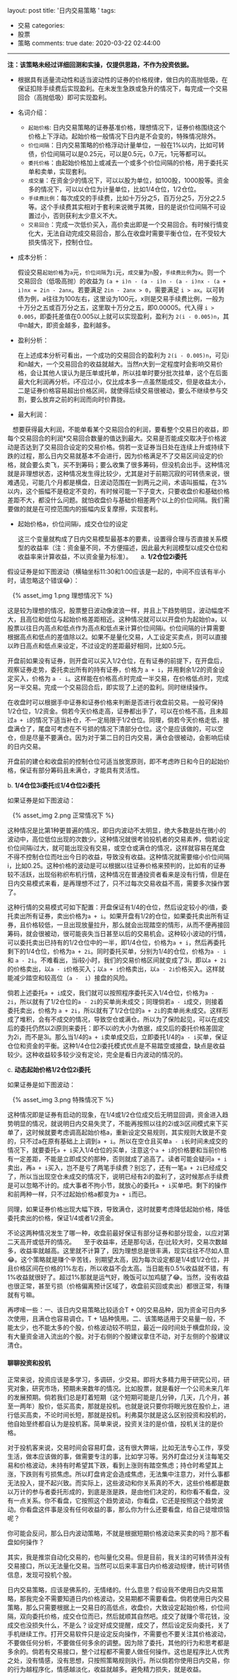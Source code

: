 layout: post
title: '日内交易策略 '
tags:
  - 交易
categories:
  - 股票
  - 策略
comments: true
date: 2020-03-22 02:44:00
---
**注：该策略未经过详细回测和实操，仅提供思路，不作为投资依据。**
* 根据具有适量流动性和适当波动性的证券的价格规律，做日内的高抛低吸，在保证扣除手续费后实现盈利。在未发生急跌或急升的情况下，每完成一个交易回合（高抛低吸）即可实现盈利。
* 名词介绍：
  * `起始价格`: 日内交易策略的证券基准价格，理想情况下，证券价格围绕这个价格上下浮动。起始价格一般情况下日内是不会变的，特殊情况除外。
  * `价位间隔`：日内交易策略的价格浮动计量单位，一般在1%以内，比如可转债，价位间隔可以是0.25元，可以是0.5元，0.7元，1元等都可以。
  * `委托价格`：由起始价格加上或减去一个或多个价位间隔的价格，用于委托买单和卖单，实现套利。
  * `成交量`：在资金少的情况下，可以以股为单位，如100股，1000股等。资金多的情况下，可以以仓位为计量单位，比如1/4仓位，1/2仓位。
  * `手续费比例`：每次成交的手续费，比如十万分之5，百万分之5，万分之2.5等。这个手续费其实相对于套利来说微乎其微，目的是说价位间隔不可设置过小，否则获利太少意义不大。
  * `交易回合`：完成一次低价买入，高价卖出即是一个交易回合。有时候行情变化大，无法自动完成交易回合，那么在收盘时需要平衡仓位，在不受较大损失情况下，控制仓位。
* 成本分析：

    假设交易`起始价格`为`a`元，`价位间隔`为`i`元，`成交量`为`n`股，`手续费比例`为`x`。则一个交易回合（低吸高抛）的收益为 `(a + i)n - (a - i)n - (a - i)nx - (a + i)nx = 2in - 2anx`。若要满足 `2in - 2anx > 0`，需要满足 `i > ax`。以可转债为例，a往往为100左右，这里设为100元，x则是交易手续费比例，一般为十万分之五或百万分之五，这里取十万分之五，即0.00005。代入得 `i > 0.005`，即委托差值在0.005以上就可以实现盈利，盈利为 `2(i - 0.005)n`，其中n越大，即资金越多，盈利越多。
* 盈利分析：
    
    在上述成本分析可看出，一个成功的交易回合的盈利为 `2(i - 0.005)n`，可见i和n越大，一个交易回合的收益就越大。当然n大到一定程度时会影响交易价格，会让其他人误认为是压单或托单，所以挂单时要分批次挂单，这个在后面最大化利润再分析。i不应过小，仅比成本多一点虽然能成交，但是收益太小，二是证券价格容易超出价格区间，就使得后续交易很被动，要么不继续参与交割，要么放弃之前的利润而向时价靠拢。
* 最大利润：

    想要获得最大利润，不能单看某个交易回合的利润，要看整个交易日的收益，即每个交易回合的利润*交易回合数量的值达到最大。交易是否能成交取决于价格波动是否达到了交易回合设定的交易价格。倘若一支证券当日处在连续上升或持续下跌的过程，那么日内交易就基本不会进行，因为价格满足不了交易区间设定的价格，就会要么卖飞，买不到筹码；要么收集了很多筹码，但没机会出手。这种情况就是非理想状态，这种情况发生得比较少，尤其是对于前期沉寂的可转债来说，很难遇见，可能几个月都是横盘，日波动范围在一到两元之间，术语叫振幅，在3%以内，这个振幅不是稳定不变的，有时候可能一下子变大，只要收盘价和基础价格差距不大，都没什么问题。就怕收盘价与基础价相差两个以上的价位间隔。我们需要做的就是在可控范围内的振幅内反复摩擦，实现套利。

* 起始价格a，价位间隔i，成交仓位的设定

    这三个变量就构成了日内交易模型最基本的要素，设置得合理与否直接关系模型的收益率（注：资金量不同，不方便描述，因此最大利润模型以成交仓位和收益率来计算收益，不以资金量为标准）。
    
a. **1/2仓位2i委托**
    
假设证券是如下图波动（横轴坐标11:30和1:00应该是一起的，中间不应该有半小时，请忽略这个错误:joy:）：

    {% asset_img 1.png 理想情况下 %}

这是较为理想的情况，股票整日波动像波浪一样，并且上下趋势明显，波动幅度不大，且高位和低位与起始价格差距相近。这种情况就可以以开盘价为起始价a，以股票以往日内高点和低点作为高点和低点来计算价位间隔i。价位间隔的计算需要根据高点和低点的差值除以2。如果不是量化交易，人工设定买卖点，则可以直接以昨日高点和低点来设定，不过设定的差距最好相同，比如0.5元。
    
开盘前如果没有证券，则开盘可以买入1/2仓位，在有证券的前提下，在开盘后，观察证券走势，委托卖出所有的持有证券，价格为 `a + i`，并用剩余1/2的资金设定买入，价格为 `a - i`。这样能在价格高点时完成一半交易，在价格低点时，完成另一半交易。完成一个交易回合后，即实现了上述的盈利。同时继续操作。
    
在收盘时可以根据手中证券和证券价格来判断是否进行收盘前交易。一般可保持1/2仓位，1/2资金。倘若今天价格走高，证券都出手了，可以在价格不高，且未超过`a + i`的情况下适当补仓，不一定局限于1/2仓位。同理，倘若今天价格走低，接盘满仓了，尾盘可考虑在不亏损的情况下清部分仓位。这个是应该做的，可以空仓，但是尽量不要满仓。因为对于第二日的日内交易，满仓会很被动，会影响后续的日内交易。
    
开盘前的建仓和收盘前的控制仓位可适当放宽原则，即不考虑昨日和今日的起始价格，保证有部分筹码且未满仓，才能具有灵活性。

b. **1/4仓位3i委托**或**1/4仓位2i委托**
    
如果证券是如下图波动：

    {% asset_img 2.png 正常情况下 %}
    
这种情况是比第1种更普遍的情况，即日内波动不太明显，绝大多数是处在微小的波动中，高位低位出现的次数少。这种情况就很考验投机者的交易素养，倘若设定价位间隔i过大，就可能出现没有交易，或空仓或满仓的情况，这样就容易在尾盘不得不控制仓位而吐出今日的收益，导致没有收益。这种情况就需要缩小价位间隔i，比如0.25。这种价格的波动是可以根据以往证券价格来预判的，比如有的证券较不活跃，出现俗称织布机行情，这种情况在普通投资者看来是没有行情，但是在日内交易模式来看，是再理想不过了，只不过每次交易收益不高，需要多次操作罢了。
    
这种行情的交易模式可如下配置：开盘保证有1/4的仓位，然后设定较小的i值，委托卖出所有证券，卖出价格为`a + i`。如果开盘有1/2的仓位，如果委托卖出所有证券，且价格较低，一旦出现放量拉升，那么就会出现踏空的情形，从而不便再接回筹码，就会很被动，很可能丧失当日甚至以后的交易机会。这种较小波动的行情，可以委托卖出已持有的1/2仓位中的一半，即1/4仓位，价格为`a + i`，然后再委托剩下的1/4仓位，价格为`a + 2i`。同时委托买单，分别为1/4的仓位，价格为`a - i`和 `a - 2i`。不难看出，当i较小时，我们的交易价格区间就变成了3i，即以`a + 2i`的价格卖出，以`a - i`价格买入；以`a + i`价格卖出，以`a - 2i`价格买入。这样就能减少踏空和较高位（`a -  i`）接盘的风险。

倘若上述委托`a + i`成交，我们就可以按照程序委托买入1/4仓位，价格为`a - 2i`，所以就有了1/2仓位的`a - 2i`的买单尚未成交；同理倘若`a - i`成交，则接着委托卖出，价格为 `a + 2i`，所以就有了1/2仓位的`a + 2i`的卖单尚未成交。这样形成了堆积，会有不成交的情况，导致空仓或满仓。所以为了保险起见，可以在成交后的委托仍然以2i原则来委托：即不以i的大小为依据，成交后的委托价格差固定为2i，而不是3i。那么当1/4的`a + i`卖单成交后，立即委托1/4的`a - i`买单，保证仓位和资金的平衡。这种1/4仓位2i委托模式优点是不易踏空或接盘，缺点是收益较少。这种收益较多较少没有定论，完全是看日内波动的情况的。
    
c. **动态起始价格1/2仓位2i委托**
    
如果证券是如下图波动：

    {% asset_img 3.png 特殊情况下 %}

这种情况即是证券有启动的现象，在1/4或1/2仓位成交后无明显回调，资金进入趋势明显的情况，就说明日内交易失灵了，不能再按照以往的2i或3i区间模式来下买单了，这时候就要考虑调高起始价格a，重新设定交易规则，其实规则大致是不变的，只不过a在原有基础上上调到`a + i`。所以在空仓且买单`a - i`长时间未成交的情况下，就要委托`a + i`买入1/4仓位的买单，注意这个`a + i`的价格要和当前价格有一定差距，不能是立即成交的那种，否则就成了追高了。读者可能会疑问`a + i`卖出，再`a + i`买入，岂不是亏了两笔手续费？别忘了，还有一笔`a + 2i`已经成交了，所以当出现空仓未成交的情况下，说明已经有2i的盈利了，这时候那点手续费是可以忽略不计的。成大事者不拘小节，就放心的委托`a + i`买单吧。剩下的操作和前两种一样，只不过起始价格a都变为`a + i`而已。
    
同理，如果证券价格出现大幅下跌，导致满仓，这时就要考虑降低起始价格，降低委托卖出的价格，保证1/4或者1/2资金。
    
不论这两种情况发生了哪一种，收盘前最好保证有部分证券和部分现金，以应对第二天高开或低开的情况。
    
至于收益率，还是那句话，在i比较大时，交易次数越多，收益率就越高。这里就不计算了，因为理想总是很丰满，现实往往不尽如人意:joy:。这个策略就是赚个辛苦钱，别期望太高，因为每次设定都是1/4或1/2仓位，并且价格区间在价格的1%左右，所以收益不会太高。当日能有0.5%收益就不错，有1%收益就很好了。超过1%那就是运气好，晚饭可以加鸡腿了:joy:。当然，没有收益也很正常，甚至亏损（价格偏离预计区域了，收盘前买回或卖出）都很正常，有赚就有亏嘛。

再啰嗦一些：一、该日内交易策略比较适合T + 0的交易品种，因为资金可日内多次使用，且满仓也容易调仓。T + 1品种慎用。二、该策略适用于交易量一般，不能太少，也不能太多的个股，价格波动较不明显，最近一段时间处于横盘阶段，没有大量资金进入流出的个股。对于右侧的个股建议拿住不动，对于左侧的个股建议清仓。

#### 聊聊投资和投机

正常来说，投资应该是多学习，多调研，少交易。即将大多精力用于研究公司，研究对象，研究市场，预期未来数年的情况。比如股票，就是看好一个公司未来几年的发展预期。倘若我们总是盯着短期（这个短期可能是几分钟，几天，几个月，甚至一两年）股价，低买高卖，那就是投机。也就是说只要你将眼光放在股价上，进行低买高卖，不论时间长短，那就是投机。利弗莫尔就是这么区别投资和投机的，他自始至终都自认为是投机客。简单来说，投资关注的是价值，投机关注的是价格。

对于投机客来说，交易时间会容易盯盘，这有很大弊端，比如无法专心工作，享受生活，做本应该做的事，做需要专注的事，比如学习等。另外盯盘过分关注每笔交易和价格波动，未持有时希望其下跌，看到上涨则有踏空焦虑；持仓时希望其上涨，下跌则有亏损焦虑。所以盯盘肯定会造成焦虑，无法集中注意力，对什么事都无法投入，提不起兴致。而实际上，这些波动和你关系真的不大，这些价格都是数以万计的参与者委托形成的，到底是涨是跌，是由他们决定的，和你看不看盘，没有一点关系。你不看盘，它按照这个趋势波动，你看盘，它还是按照这个趋势波动。你看盘这件事是没有任何收益的事，那么你为什么还要看盘，给自己徒增烦恼呢？

你可能会反问，那么日内波动策略，不就是根据短期价格波动来买卖的吗？那不看盘如何操作？

其实，我是推崇自动化交易的，也叫量化交易。但是目前，我关注的可转债并没有交易接口，所以无法量化交易。当然可以后来丰富日内价格波动规律，统计可转债信息，发现可投机个股。

日内交易策略，应该是佛系的，无情绪的。什么意思？假设我不使用日内交易策略，那我完全不需要知道日内价格波动，交易期都不需要看盘。倘若使用日内交易策略，那么只需要根据上一交易日的高低点，收盘价，大致设定起始价格，价位间隔，双向委托价格，成交仓位而已，然后就顺其自然吧。成交了就赚个零花钱，没成交也没损失什么，不是么？设定好成交提醒，成交了，然后设定反向委托，关了手机继续工作。打开交易软件只是设定反向操作，不需要也不要关注其价格波动，不要做任何分析，不要做任何多余的调整。因为除了委托，其他的行为和思考都是多余的。倘若有交易接口，整个过程都不需要人做任何操作。这也是程序比人优秀之处，没有情感，没有思想，只按照策略规则执行。所以倘若你使用日内交易，你的行为越程序化，情感越淡化，收益就越多。避免精力损失，就是收益。